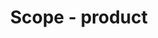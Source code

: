---
title: 'Scope - product'
field: 'is.focus.products'
slug: 'resource-scope-product'
description: 'A certified commodity or product - select from control list'
required: False
vocabulary: 'resource-scope-product.txt'
policy: 'Controlled value. Multi select from control list.'
---